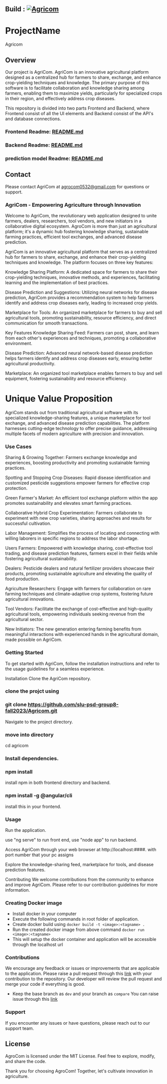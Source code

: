 ## Build : [![Agricom](https://circleci.com/gh/slu-psd-group8-fall2023/Agricom.svg?style=svg)](https://circleci.com/gh/slu-psd-group8-fall2023/Agricom)

# ProjectName
Agricom

## Overview
Our project is AgriCom. AgriCom is an innovative agricultural platform designed as a centralized hub for farmers to share, exchange, and enhance crop-yielding techniques and knowledge. The primary purpose of this software is to facilitate collaboration and knowledge sharing among farmers, enabling them to maximize yields, particularly for specialized crops in their region, and effectively address crop diseases.

This repository is divided into two parts Frontend and Backend, where Frontend consist of all the UI elements and Backend consist of the API's and database connections.

### Frontend Readme: [README.md](https://github.com/slu-psd-group8-fall2023/Agricom/tree/main/Frontend#readme)
### Backend Readme: [README.md](https://github.com/slu-psd-group8-fall2023/Agricom/blob/main/Backend/README.md)
### prediction model Readme: [README.md](https://github.com/slu-psd-group8-fall2023/Agricom/blob/main/Backend/README.md)
## Contact
Please contact AgriCom at agrocom0532@gmail.com for questions or support.



### AgriCom - Empowering Agriculture through Innovation
Welcome to AgriCom, the revolutionary web application designed to unite farmers, dealers, researchers, tool vendors, and new initiators in a collaborative digital ecosystem. AgroCom is more than just an agricultural platform; it's a dynamic hub fostering knowledge sharing, sustainable farming practices, efficient tool exchanges, and advanced disease prediction.


AgriCom is an innovative agricultural platform that serves as a centralized hub for farmers to share, exchange, and enhance their crop-yielding techniques and knowledge. The platform focuses on three key features:

Knowledge Sharing Platform: A dedicated space for farmers to share their crop-yielding techniques, innovative methods, and experiences, facilitating learning and the implementation of best practices.

Disease Prediction and Suggestions: Utilizing neural networks for disease prediction, AgriCom provides a recommendation system to help farmers identify and address crop diseases early, leading to increased crop yields.

Marketplace for Tools: An organized marketplace for farmers to buy and sell agricultural tools, promoting sustainability, resource efficiency, and direct communication for smooth transactions.

Key Features
Knowledge Sharing Feed: Farmers can post, share, and learn from each other's experiences and techniques, promoting a collaborative environment.

Disease Prediction: Advanced neural network-based disease prediction helps farmers identify and address crop diseases early, ensuring better agricultural productivity.

Marketplace: An organized tool marketplace enables farmers to buy and sell equipment, fostering sustainability and resource efficiency.

# Unique Value Proposition
AgriCom stands out from traditional agricultural software with its specialized knowledge-sharing features, a unique marketplace for tool exchange, and advanced disease prediction capabilities. The platform harnesses cutting-edge technology to offer precise guidance, addressing multiple facets of modern agriculture with precision and innovation.

### Use Cases
Sharing & Growing Together: Farmers exchange knowledge and experiences, boosting productivity and promoting sustainable farming practices.

Spotting and Stopping Crop Diseases: Rapid disease identification and customized pesticide suggestions empower farmers for effective crop protection.

Green Farmer's Market: An efficient tool exchange platform within the app promotes sustainability and elevates smart farming practices.

Collaborative Hybrid Crop Experimentation: Farmers collaborate to experiment with new crop varieties, sharing approaches and results for successful cultivation.

Labor Management: Simplifies the process of locating and connecting with willing laborers in specific regions to address the labor shortage.

Users
Farmers: Empowered with knowledge sharing, cost-effective tool trading, and disease prediction features, farmers excel in their fields while fostering agricultural sustainability.

Dealers: Pesticide dealers and natural fertilizer providers showcase their products, promoting sustainable agriculture and elevating the quality of food production.

Agriculture Researchers: Engage with farmers for collaboration on rare farming techniques and climate-adaptive crop systems, fostering future agricultural innovations.

Tool Vendors: Facilitate the exchange of cost-effective and high-quality agricultural tools, empowering individuals seeking revenue from the agricultural sector.

New Initiators: The new generation entering farming benefits from meaningful interactions with experienced hands in the agricultural domain, made possible on AgriCom.

### Getting Started
To get started with AgriCom, follow the installation instructions and refer to the usage guidelines for a seamless experience.

Installation
Clone the AgriCom repository.


### clone the projct using
### git clone https://github.com/slu-psd-group8-fall2023/Agricom.git
Navigate to the project directory.

### move into directory
cd agricom


### Install dependencies.
### npm install
install npm in both frontend directory and backend.
### npm install -g @angular/cli
install this in your frontend.


### Usage
Run the application.

use "ng serve" to run front end,
use "node app" to run backend.

Access AgriCom through your web browser at http://localhost:####. with port number that your pc assigns

Explore the knowledge-sharing feed, marketplace for tools, and disease prediction features.

Contributing
We welcome contributions from the community to enhance and improve AgriCom. Please refer to our contribution guidelines for more information.


### Creating Docker image
- Install docker in your computer
- Execute the following commands in root folder of application.
- Create docker build using `docker build -t <image>:<tagname> .`
- Run the created docker image from above command `docker run <image>:<tagname>`
- This will setup the docker container and application will be accessible through the localhost url

### Contributions
We encourage any feedback or issues or improvements that are applicable to the application.
Please raise a pull request through this [link](https://github.com/slu-psd-group8-fall2023/Agricom/compare) with your contribution to the repository. Our developer will review the pull request and merge your code if everything is good.
  - Keep the base branch as `dev` and your branch as `compare`
You can raise issue through this [link](https://github.com/slu-psd-group8-fall2023/Agricom/issues/new)

### Support
If you encounter any issues or have questions, please reach out to our support team.

## License
AgroCom is licensed under the MIT License. Feel free to explore, modify, and share the code.

Thank you for choosing AgroCom! Together, let's cultivate innovation in agriculture.
